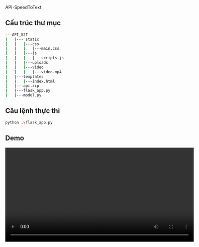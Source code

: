 API-SpeedToText
## Cấu trúc thư mục

```bash
---API_S2T
|	|--- static
|	|	|---css
|	|	|	|---main.css
|	|	|---js
|	|	|	|---scripts.js
|	|	|---uploads
|	|	|---video
|	|	|	|---video.mp4
|	|---templates
|	|	|---index.html
|	|---api.zip
|	|---flask_app.py
|	|---model.py
```

## Câu lệnh thực thi

```bash
python .\flask_app.py
```

## Demo
<p float="left" align="center">
    <video width="600" src="./static/video/video.mp4" />  
</p>
